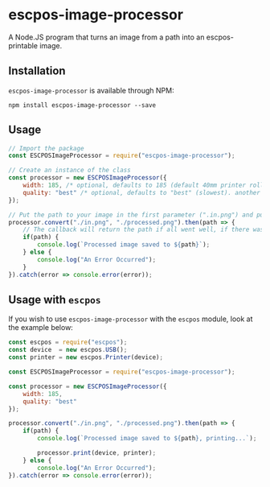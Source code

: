 # escpos-image-processor
A Node.JS program that turns an image from a path into an escpos-printable image.

## Installation

`escpos-image-processor` is available through NPM:

```npm install escpos-image-processor --save```

## Usage

```javascript
// Import the package
const ESCPOSImageProcessor = require("escpos-image-processor");

// Create an instance of the class
const processor = new ESCPOSImageProcessor({
    width: 185, /* optional, defaults to 185 (default 40mm printer roll width in px) */
    quality: "best" /* optional, defaults to "best" (slowest). another option is "good", which is faster but produces worse results */
});

// Put the path to your image in the first parameter (".in.png") and put the location where the image should be saved in the second parameter ("./processed.png").
processor.convert("./in.png", "./processed.png").then(path => {
    // The callback will return the path if all went well, if there was an error it will return 'false'.
    if(path) {
        console.log(`Processed image saved to ${path}`);
    } else {
        console.log("An Error Occurred");
    }
}).catch(error => console.error(error));
```
## Usage with `escpos`

If you wish to use `escpos-image-processor` with the `escpos` module, look at the example below:

```javascript
const escpos = require("escpos");
const device  = new escpos.USB();
const printer = new escpos.Printer(device);

const ESCPOSImageProcessor = require("escpos-image-processor");

const processor = new ESCPOSImageProcessor({
    width: 185,
    quality: "best"
});

processor.convert("./in.png", "./processed.png").then(path => {
    if(path) {
        console.log(`Processed image saved to ${path}, printing...`);

        processor.print(device, printer);
    } else {
        console.log("An Error Occurred");
}).catch(error => console.error(error));
```